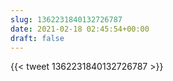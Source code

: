 ```yaml
---
slug: 1362231840132726787
date: 2021-02-18 02:45:54+00:00
draft: false
---
```


{{< tweet 1362231840132726787 >}}
